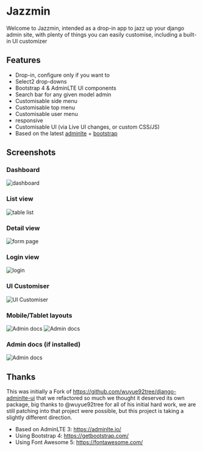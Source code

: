 # Jazzmin

Welcome to Jazzmin, intended as a drop-in app to jazz up your django admin site, with plenty of things you can easily 
customise, including a built-in UI customizer 

## Features

- Drop-in, configure only if you want to
- Select2 drop-downs
- Bootstrap 4 & AdminLTE UI components
- Search bar for any given model admin
- Customisable side menu
- Customisable top menu
- Customisable user menu
- responsive
- Customisable UI (via Live UI changes, or custom CSS/JS)
- Based on the latest [adminlte](https://adminlte.io/) + [bootstrap](https://getbootstrap.com/)

## Screenshots

### Dashboard
![dashboard](./img/dashboard.png)

### List view
![table list](./img/list_view.png)

### Detail view
![form page](./img/detail_view.png)

### Login view
![login](./img/login.png)

### UI Customiser
![UI Customiser](./img/ui_customiser.png)

### Mobile/Tablet layouts
![Admin docs](./img/dashboard_mobile.png)
![Admin docs](./img/dashboard_tablet.png)

### Admin docs (if installed)
![Admin docs](./img/admin_docs.png)

## Thanks
This was initially a Fork of https://github.com/wuyue92tree/django-adminlte-ui that we refactored so much we thought it
deserved its own package, big thanks to @wuyue92tree for all of his initial hard work, we are still patching into that
project were possible, but this project is taking a slightly different direction.

- Based on AdminLTE 3: https://adminlte.io/
- Using Bootstrap 4: https://getbootstrap.com/
- Using Font Awesome 5: https://fontawesome.com/
